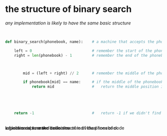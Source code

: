 # the structure of binary search
*any implementation is likely to have the same basic structure*

<br>

```python {all|1|3|4|8|10-11,17|all}
def binary_search(phonebook, name):    # a machine that accepts the phonebook and the name to search for

    left = 0                           # remember the start of the phonebook
    right = len(phonebook) - 1         # remember the end of the phonebook



        mid = (left + right) // 2      # remember the middle of the phonebook

        if phonebook[mid] == name:     # if the middle of the phonebook has the name we're looking for ...
            return mid                 #   return the middle position if we found the name





    return -1                          #   return -1 if we didn't find the name
```
<br>

<div style="position: absolute" v-click="[1]">a function is a named collection of individual lines of code</div>
<div style="position: absolute" v-click="[2,5]">variables capture the basic structure of the phonebook</div>
<div style="position: absolute" v-click="[5]">logic is used to make decisions</div>
